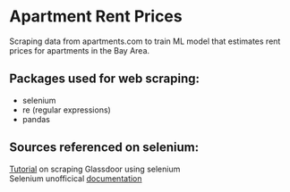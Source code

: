 # Apartment Rent Prices
Scraping data from apartments.com to train ML model that estimates rent prices for apartments in the Bay Area.

## Packages used for web scraping:
<ul>
  <li>selenium
  <li>re (regular expressions)
  <li>pandas
</ul>

## Sources referenced on selenium:
[Tutorial](https://towardsdatascience.com/selenium-tutorial-scraping-glassdoor-com-in-10-minutes-3d0915c6d905) on scraping Glassdoor using selenium  
Selenium unofficical [documentation](https://selenium-python.readthedocs.io/)



